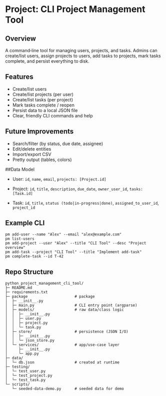 # Project: CLI Project Management Tool

## Overview
A command‑line tool for managing users, projects, and tasks. Admins can create/list users, assign projects to users, add tasks to projects, mark tasks complete, and persist everything to disk.

## Features
- Create/list users
- Create/list projects (per user)
- Create/list tasks (per project)
- Mark tasks complete / reopen
- Persist data to a local JSON file
- Clear, friendly CLI commands and help

## Future Improvements
- Search/filter (by status, due date, assignee)
- Edit/delete entities
- Import/export CSV
- Pretty output (tables, colors)

##Data Model
- User: `id`, `name`, `email`, `projects: [Project.id]`

- Project: `id`, `title`, `description`, `due_date`, `owner_user_id`, `tasks: [Task.id]`

- Task: `id`, `title`, `status (todo|in-progress|done)`, `assigned_to_user_id`, `project_id`

## Example CLI
```
pm add-user --name "Alex" --email "alex@example.com"
pm list-users
pm add-project --user "Alex" --title "CLI Tool" --desc "Project overview"
pm add-task --project "CLI Tool" --title "Implement add-task"
pm complete-task --id T-42
```

## Repo Structure
```
python_project_management_cli_tool/
├─ README.md
├─ requirements.txt            
├─ package                     # package
│  ├─ __init__.py
│  ├─ main.py                  # CLI entry point (argparse)
│  ├─ models/                  # raw data/class logic
│  │  ├─ __init__.py
│  │  ├─ user.py
│  │  ├─ project.py
│  │  └─ task.py
│  ├─ store/                   # persistence (JSON I/O)
│  │  ├─ __init__.py
│  │  └─ json_store.py
│  └─ services/                # app/use-case layer
│     ├─ __init__.py
│     └─ app.py
├─ data/
│  └─ db.json                  # created at runtime
├─ testing/                    
│  └─ test_user.py
│  └─ test_project.py
│  └─ test_task.py
└─ scripts/
   └─ seeded-data-demo.py      # seeded data for demo
```